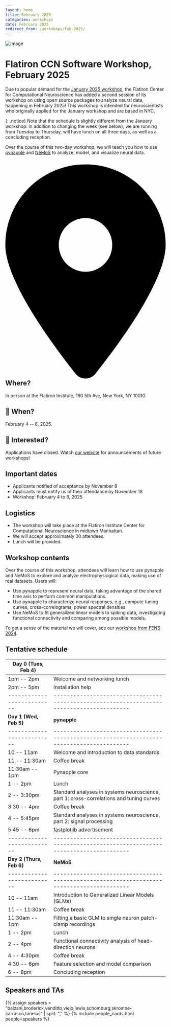 ```yaml
---
layout: home
title: February 2025
categories: workshops
date: February 2025
redirect_from: /workshops/feb-2025/
---
```


![image](/assets/jan2025-banner.svg)

# Flatiron CCN Software Workshop, February 2025

Due to popular demand for the [January 2025 workshop](../jan-2025), the Flatiron Center for Computational Neuroscience has added a second session of its workshop on using open source packages to analyze neural data, happening in February 2025! This workshop is intended for neuroscientists who originally applied for the January workshop and are based in NYC.

{: .notice}
Note that the schedule is slightly different from the January workshop: in addition to changing the week (see below), we are running from Tuesday to Thursday, will have lunch on all three days, as well as a concluding reception.

Over the course of this two-day workshop, we will teach you how to use [pynapple](https://pynapple.org/) and [NeMoS](https://nemos.readthedocs.io) to analyze, model, and visualize neural data.

## <svg xmlns="http://www.w3.org/2000/svg" viewBox="0 0 384 512" style="height: var(--base-font-size)"><!--!Font Awesome Free 6.6.0 by @fontawesome - https://fontawesome.com License - https://fontawesome.com/license/free Copyright 2024 Fonticons, Inc.--><path d="M215.7 499.2C267 435 384 279.4 384 192C384 86 298 0 192 0S0 86 0 192c0 87.4 117 243 168.3 307.2c12.3 15.3 35.1 15.3 47.4 0zM192 128a64 64 0 1 1 0 128 64 64 0 1 1 0-128z"/></svg> Where?

In person at the Flatiron Institute, 160 5th Ave, New York, NY 10010.

## 📆 When?

February 4 -- 6, 2025.

## 🤩 Interested?

Applications have closed. Watch [our website](/) for announcements of future workshops!

## Important dates

- Applicants notified of acceptance by November 8
- Applicants must notify us of their attendance by November 18
- Workshop: February 4 to 6, 2025

## Logistics

- The workshop will take place at the Flatiron Institute Center for Computational Neuroscience in midtown Manhattan.
- We will accept approximately 30 attendees.
- Lunch will be provided.

## Workshop contents

Over the course of this workshop, attendees will learn how to use pynapple and NeMoS to explore and analyze electrophysiogical data, making use of real datasets. Users will:
- Use pynapple to represent neural data, taking advantage of the shared time axis to perform common manipulations.
- Use pynapple to characterize neural responses, e.g., compute tuning curves, cross-correlograms, power spectral densities.
- Use NeMoS to fit generalized linear models to spiking data, investigating functional connectivity and comparing among possible models.

To get a sense of the material we will cover, see our [workshop from FENS 2024](../fens-2024).

## Tentative schedule

| Day 0 (Tues, Feb 4)      |                                                                                         |
|--------------------------|-----------------------------------------------------------------------------------------|
| 1pm -- 2pm               | Welcome and networking lunch                                                            |
| 2pm -- 5pm               | Installation help                                                                       |
|--------------------------|-----------------------------------------------------------------------------------------|
| **Day 1 (Wed, Feb 5)**   | **pynapple**                                                                            |
|--------------------------|-----------------------------------------------------------------------------------------|
| 10 -- 11am               | Welcome and introduction to data standards                                              |
| 11 -- 11:30am            | Coffee break                                                                            |
| 11:30am -- 1pm           | Pynapple core                                                                           |
| 1 -- 2pm                 | Lunch                                                                                   |
| 2 -- 3:30pm              | Standard analyses in systems neuroscience, part 1: cross-correlations and tuning curves |
| 3:30 -- 4pm              | Coffee break                                                                            |
| 4 -- 5:45pm              | Standard analyses in systems neuroscience, part 2: signal processing                    |
| 5:45 -- 6pm              | [fastplotlib](https://github.com/fastplotlib/fastplotlib) advertisement                 |
|--------------------------|-----------------------------------------------------------------------------------------|
| **Day 2 (Thurs, Feb 6)** | **NeMoS**                                                                               |
|--------------------------|-----------------------------------------------------------------------------------------|
| 10 -- 11am               | Introduction to Generalized Linear Models (GLMs)                                        |
| 11 -- 11:30am            | Coffee break                                                                            |
| 11:30am -- 1pm           | Fitting a basic GLM to single neuron patch-clamp recordings                             |
| 1 -- 2pm                 | Lunch                                                                                   |
| 2 -- 4pm                 | Functional connectivity analysis of head-direction neurons                              |
| 4 -- 4:30pm              | Coffee break                                                                            |
| 4:30 -- 6pm              | Feature selection and model comparison                                                  |
| 6 -- 8pm                 | Concluding reception                                                                    |

## Speakers and TAs

{% assign speakers = "balzani,broderick,venditto,viejo,lewis,schomburg,skromne-carrasco,tanelus" | split: "," %}
{% include people_cards.html people=speakers %}
